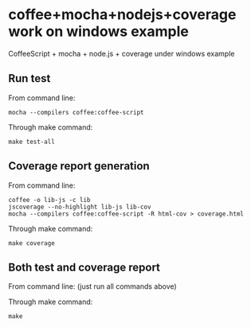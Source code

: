 coffee+mocha+nodejs+coverage work on windows example
============================================

CoffeeScript + mocha + node.js + coverage under windows example

## Run test

From command line:

	mocha --compilers coffee:coffee-script

Through make command:

	make test-all

## Coverage report generation

From command line:

	coffee -o lib-js -c lib
	jscoverage --no-highlight lib-js lib-cov
	mocha --compilers coffee:coffee-script -R html-cov > coverage.html

Through make command:

	make coverage

## Both test and coverage report

From command line: (just run all commands above)

Through make command:

	make


